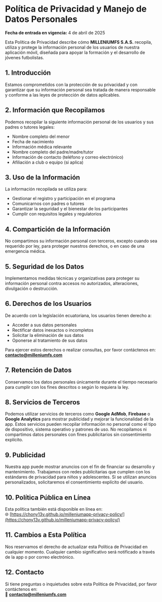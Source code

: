 # Política de Privacidad y Manejo de Datos Personales

**Fecha de entrada en vigencia:** 4 de abril de 2025

Esta Política de Privacidad describe cómo **MILLENIUMFS S.A.S.** recopila, utiliza y protege la información personal de los usuarios de nuestra aplicación móvil, diseñada para apoyar la formación y el desarrollo de jóvenes futbolistas.

## 1. Introducción

Estamos comprometidos con la protección de su privacidad y con garantizar que su información personal sea tratada de manera responsable y conforme a las leyes de protección de datos aplicables.

## 2. Información que Recopilamos

Podemos recopilar la siguiente información personal de los usuarios y sus padres o tutores legales:

- Nombre completo del menor  
- Fecha de nacimiento  
- Información médica relevante  
- Nombre completo del padre/madre/tutor  
- Información de contacto (teléfono y correo electrónico)  
- Afiliación a club o equipo (si aplica)

## 3. Uso de la Información

La información recopilada se utiliza para:

- Gestionar el registro y participación en el programa  
- Comunicarnos con padres o tutores  
- Garantizar la seguridad y el bienestar de los participantes  
- Cumplir con requisitos legales y regulatorios

## 4. Compartición de la Información

No compartimos su información personal con terceros, excepto cuando sea requerido por ley, para proteger nuestros derechos, o en caso de una emergencia médica.

## 5. Seguridad de los Datos

Implementamos medidas técnicas y organizativas para proteger su información personal contra accesos no autorizados, alteraciones, divulgación o destrucción.

## 6. Derechos de los Usuarios

De acuerdo con la legislación ecuatoriana, los usuarios tienen derecho a:

- Acceder a sus datos personales  
- Rectificar datos inexactos o incompletos  
- Solicitar la eliminación de sus datos  
- Oponerse al tratamiento de sus datos

Para ejercer estos derechos o realizar consultas, por favor contáctenos en: **contacto@milleniumfs.com**

## 7. Retención de Datos

Conservamos los datos personales únicamente durante el tiempo necesario para cumplir con los fines descritos o según lo requiera la ley.

## 8. Servicios de Terceros

Podemos utilizar servicios de terceros como **Google AdMob**, **Firebase** o **Google Analytics** para mostrar publicidad y mejorar la funcionalidad de la app. Estos servicios pueden recopilar información no personal como el tipo de dispositivo, sistema operativo y patrones de uso. No recopilamos ni compartimos datos personales con fines publicitarios sin consentimiento explícito.

## 9. Publicidad

Nuestra app puede mostrar anuncios con el fin de financiar su desarrollo y mantenimiento. Trabajamos con redes publicitarias que cumplen con los estándares de privacidad para niños y adolescentes. Si se utilizan anuncios personalizados, solicitaremos el consentimiento explícito del usuario.

## 10. Política Pública en Línea

Esta política también está disponible en línea en:  
🌐 [https://chony13v.github.io/milleniumapp-privacy-policy/](https://chony13v.github.io/milleniumapp-privacy-policy/)

## 11. Cambios a Esta Política

Nos reservamos el derecho de actualizar esta Política de Privacidad en cualquier momento. Cualquier cambio significativo será notificado a través de la app o por correo electrónico.

## 12. Contacto

Si tiene preguntas o inquietudes sobre esta Política de Privacidad, por favor contáctenos en:  
📧 **contacto@milleniumfs.com**
